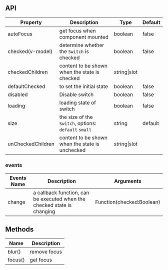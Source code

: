 ## API

| Property | Description | Type | Default |
| -------- | ----------- | ---- | ------- |
| autoFocus | get focus when component mounted | boolean | false |
| checked(v-model) | determine whether the `Switch` is checked | boolean | false |
| checkedChildren | content to be shown when the state is checked | string\|slot |  |
| defaultChecked | to set the initial state | boolean | false |
| disabled | Disable switch | boolean | false |
| loading | loading state of switch | boolean | false |
| size | the size of the `Switch`, options: `default` `small` | string | default |
| unCheckedChildren | content to be shown when the state is unchecked | string\|slot |  |

### events
| Events Name | Description | Arguments |
| --- | --- | --- |
| change | a callback function, can be executed when the checked state is changing | Function(checked:Boolean) |  |

## Methods

| Name | Description |
| ---- | ----------- |
| blur() | remove focus |
| focus() | get focus |
